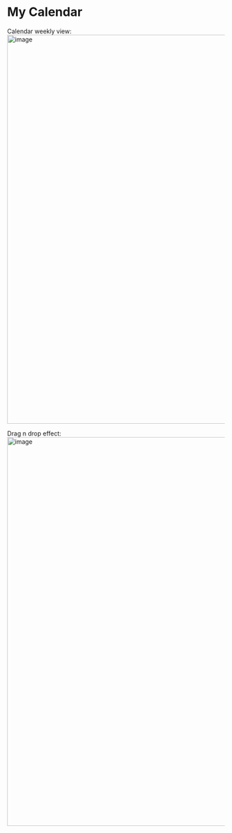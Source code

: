 # My Calendar

Calendar weekly view: 
<img width="1440" height="900" alt="image" src="https://github.com/user-attachments/assets/65255415-8407-4c63-960c-f05f7e408fb4" />

Drag n drop effect: 
<img width="1440" height="900" alt="image" src="https://github.com/user-attachments/assets/e4aaa4e2-73e6-4f44-a71b-eb322182eb8c" />
